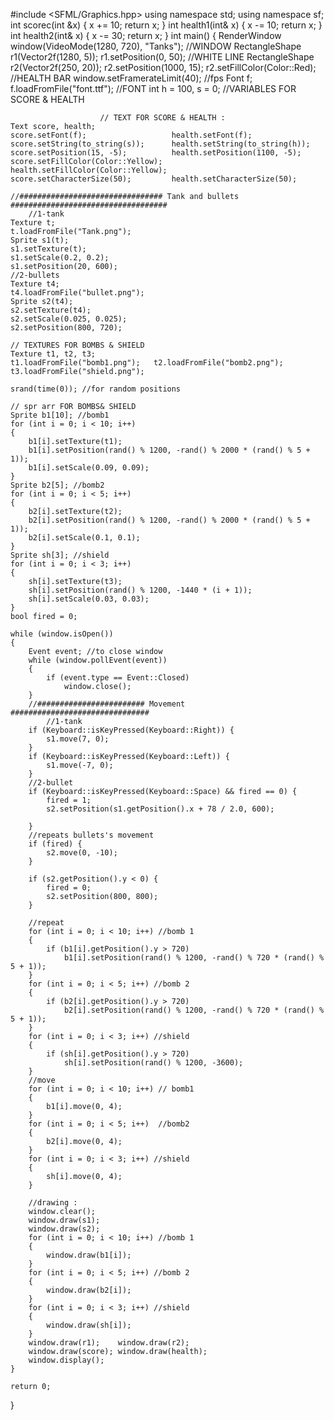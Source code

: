 #include <SFML/Graphics.hpp>
using namespace std;
using namespace sf;
int scorec(int &x) {
	x += 10;
	return x;
}
int health1(int& x) {
	x -= 10;
	return x;
}
int health2(int& x) {
	x -= 30;
	return x;
}
int main()
{
	RenderWindow window(VideoMode(1280, 720), "Tanks"); //WINDOW
	RectangleShape r1(Vector2f(1280, 5)); r1.setPosition(0, 50); //WHITE LINE
	RectangleShape r2(Vector2f(250, 20)); r2.setPosition(1000, 15); r2.setFillColor(Color::Red); //HEALTH BAR
	window.setFramerateLimit(40); //fps
	Font f; f.loadFromFile("font.ttf"); //FONT
	int h = 100, s = 0; //VARIABLES FOR SCORE & HEALTH

						// TEXT FOR SCORE & HEALTH :
	Text score, health;
	score.setFont(f);					health.setFont(f);
	score.setString(to_string(s));	    health.setString(to_string(h));
	score.setPosition(15, -5);		    health.setPosition(1100, -5);
	score.setFillColor(Color::Yellow);  health.setFillColor(Color::Yellow);
	score.setCharacterSize(50);		    health.setCharacterSize(50);

	//################################ Tank and bullets ###################################
		//1-tank
	Texture t;
	t.loadFromFile("Tank.png");
	Sprite s1(t);
	s1.setTexture(t);
	s1.setScale(0.2, 0.2);
	s1.setPosition(20, 600);
	//2-bullets
	Texture t4;
	t4.loadFromFile("bullet.png");
	Sprite s2(t4);
	s2.setTexture(t4);
	s2.setScale(0.025, 0.025);
	s2.setPosition(800, 720);

	// TEXTURES FOR BOMBS & SHIELD
	Texture t1, t2, t3;
	t1.loadFromFile("bomb1.png"); 	t2.loadFromFile("bomb2.png"); 	t3.loadFromFile("shield.png");

	srand(time(0)); //for random positions 

	// spr arr FOR BOMBS& SHIELD
	Sprite b1[10]; //bomb1
	for (int i = 0; i < 10; i++)
	{
		b1[i].setTexture(t1);
		b1[i].setPosition(rand() % 1200, -rand() % 2000 * (rand() % 5 + 1));
		b1[i].setScale(0.09, 0.09);
	}
	Sprite b2[5]; //bomb2
	for (int i = 0; i < 5; i++)
	{
		b2[i].setTexture(t2);
		b2[i].setPosition(rand() % 1200, -rand() % 2000 * (rand() % 5 + 1));
		b2[i].setScale(0.1, 0.1);
	}
	Sprite sh[3]; //shield
	for (int i = 0; i < 3; i++)
	{
		sh[i].setTexture(t3);
		sh[i].setPosition(rand() % 1200, -1440 * (i + 1));
		sh[i].setScale(0.03, 0.03);
	}
	bool fired = 0;

	while (window.isOpen())
	{
		Event event; //to close window
		while (window.pollEvent(event))
		{
			if (event.type == Event::Closed)
				window.close();
		}
		//######################## Movement ###############################
			//1-tank
		if (Keyboard::isKeyPressed(Keyboard::Right)) {
			s1.move(7, 0);
		}
		if (Keyboard::isKeyPressed(Keyboard::Left)) {
			s1.move(-7, 0);
		}
		//2-bullet
		if (Keyboard::isKeyPressed(Keyboard::Space) && fired == 0) {
			fired = 1;
			s2.setPosition(s1.getPosition().x + 78 / 2.0, 600);

		}
		//repeats bullets's movement
		if (fired) {
			s2.move(0, -10);
		}

		if (s2.getPosition().y < 0) {
			fired = 0;
			s2.setPosition(800, 800);
		}

		//repeat 
		for (int i = 0; i < 10; i++) //bomb 1
		{
			if (b1[i].getPosition().y > 720)
				b1[i].setPosition(rand() % 1200, -rand() % 720 * (rand() % 5 + 1));
		}
		for (int i = 0; i < 5; i++) //bomb 2
		{
			if (b2[i].getPosition().y > 720)
				b2[i].setPosition(rand() % 1200, -rand() % 720 * (rand() % 5 + 1));
		}
		for (int i = 0; i < 3; i++) //shield
		{
			if (sh[i].getPosition().y > 720)
				sh[i].setPosition(rand() % 1200, -3600);
		}
		//move
		for (int i = 0; i < 10; i++) // bomb1
		{
			b1[i].move(0, 4);
		}
		for (int i = 0; i < 5; i++)  //bomb2
		{
			b2[i].move(0, 4);
		}
		for (int i = 0; i < 3; i++) //shield
		{
			sh[i].move(0, 4);
		}

		//drawing :
		window.clear();
		window.draw(s1);
		window.draw(s2);
		for (int i = 0; i < 10; i++) //bomb 1
		{
			window.draw(b1[i]);
		}
		for (int i = 0; i < 5; i++) //bomb 2
		{
			window.draw(b2[i]);
		}
		for (int i = 0; i < 3; i++) //shield
		{
			window.draw(sh[i]);
		}
		window.draw(r1);	window.draw(r2);
		window.draw(score);	window.draw(health);
		window.display();
	}

	return 0;
}
